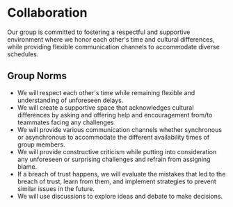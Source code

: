 # Collaboration

Our group is committed to fostering a respectful and supportive environment
where we honor each other's time and cultural differences, while providing
flexible communication channels to accommodate diverse schedules.

## Group Norms

- We will respect each other's time while remaining flexible and understanding
  of unforeseen delays.
- We will create a supportive space that acknowledges cultural differences by
  asking and offering help and encouragement from/to teammates facing any challenges
- We will provide various communication channels whether synchronous or
  asynchronous to accommodate the different availability times of group members.
- We will provide constructive criticism while putting into consideration any
  unforeseen or surprising challenges and refrain from assigning blame.
- If a breach of trust happens, we will evaluate the mistakes that led to the
  breach of trust, learn from them, and implement strategies to prevent similar
  issues in the future.
- We will use discussions to explore ideas and debate to make decisions.

